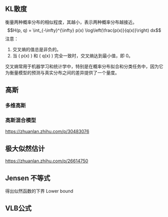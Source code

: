 ## KL散度
衡量两种概率分布的相似程度，其越小，表示两种概率分布越接近。
$$H(p, q) = \int_{-\infty}^{\infty} p(x) \log\left(\frac{p(x)}{q(x)}\right) dx$$
注意：
1. 交叉熵的值总是非负的。
2. 当 \( p(x) \) 和 \( q(x) \) 完全一致时，交叉熵达到最小值，即 0。

交叉熵常用于机器学习和统计学中，特别是在概率分布拟合和分类任务中，因为它为衡量模型的预测与真实分布之间的差异提供了一个量度。

## 高斯
### 多维高斯

### 高斯混合模型
https://zhuanlan.zhihu.com/p/30483076

## 极大似然估计
https://zhuanlan.zhihu.com/p/26614750

## Jensen 不等式
得出似然函数的下界 Lower bound

## VLB公式